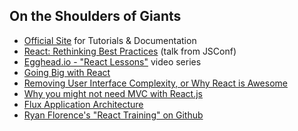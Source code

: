 ## On the Shoulders of Giants

* [Official Site](http://facebook.github.io/react/index.html) for Tutorials & Documentation
* [React: Rethinking Best Practices](https://www.youtube.com/watch?v=DgVS-zXgMTk) (talk from JSConf)
* [Egghead.io - "React Lessons"](https://egghead.io/technologies/react) video series
* [Going Big with React](https://skillsmatter.com/skillscasts/5429-going-big-with-react)
* [Removing User Interface Complexity, or Why React is Awesome](http://jlongster.com/Removing-User-Interface-Complexity,-or-Why-React-is-Awesome)
* [Why you might not need MVC with React.js](http://www.code-experience.com/why-you-might-not-need-mvc-with-reactjs/)
* [Flux Application Architecture](http://facebook.github.io/react/docs/flux-overview.html)
* [Ryan Florence's "React Training" on Github](https://github.com/rpflorence/react-training)
